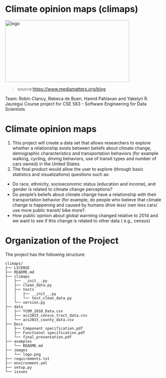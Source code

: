 # Climate opinion maps (climaps)

<img src="https://github.com/HamidPahlavan/project/blob/master/images/logo.png" alt="logo" width="400" height="200" />

>source:https://www.mediamatters.org/blog

Team: Robin Clancy, Rebeca de Buen, Hamid Pahlavan and Yakelyn R. Jauregui
Course project for CSE 583 - Software Engineering for Data Scientists



Climate opinion maps
===================
1. This project will create a data set that allows researchers to explore whether a relationship exists between beliefs about climate change, demographic characteristics and transportation behaviors (for example walking, cycling, driving behaviors, use of transit types and number of cars owned) in the United States.
2. The final product would allow the user to explore (through basic statistics and visualizations) questions such as:
  - Do race, ethnicity, socioeconomic status (education and income), and gender is related to climate change perceptions?
  - Do people’s beliefs about climate change have a relationship with their transportation behavior (for example, do people who believe that climate change is happening and caused by humans drive less/ own less cars/ use more public transit/ bike more?.
  - How public opinion about global warming changed relative to 2014 and we want to see if this change is related to other data ( e.g., census)


Organization of the Project
===========================
The project has the following structure:
```
climaps/
├── LICENSE
├── README.md
├── climaps
│   ├── __init__.py
│   ├── clean_data.py
│   ├── tests
│   │   ├── __init__.py
│   │   └── test_clean_data.py
│   └── version.py
├── data
│   ├── YCOM_2018_Data.csv
│   ├── acs2015_census_tract_data.csv
│   └── acs2015_county_data.csv
├── Docs
│   ├── Component specification.pdf
│   ├── Functional specification.pdf
│   └── final_presentation.pdf
├── examples
│   └── README.md
├── images
│   └── logo.png
├── requirements.txt
├── environment.yml
├── setup.py
└── issues
```
